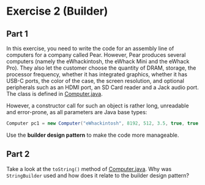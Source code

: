 # Exercise 2 (Builder)

## Part 1

In this exercise, you need to write the code for an assembly line of computers for a company called Pear. However, Pear produces several computers (namely the eWhackintosh, the eWhack Mini and the eWhack Pro). They also let the customer choose the quantity of DRAM, storage, the processor frequency, whether it has integrated graphics, whether it has USB-C ports, the color of the case, the screen resolution, and optional peripherals such as an HDMI port, an SD Card reader and a Jack audio port. The class is defined in [Computer.java](src/main/java/Computer.java).

However, a constructor call for such an object is rather long, unreadable and error-prone, as all parameters are Java base types:

```java
Computer pc1 = new Computer("eWhackintosh", 8192, 512, 3.5, true, true, 0xffffff, 1920, 1080, true, true, true);
```

Use the **builder design pattern** to make the code more manageable.

## Part 2

Take a look at the `toString()` method of [Computer.java](src/main/java/Computer.java). Why was `StringBuilder` used and how does it relate to the builder design pattern?
